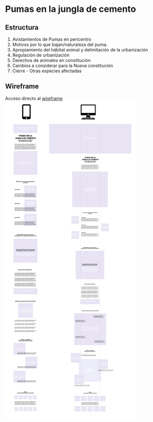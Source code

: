 # Pumas en la jungla de cemento
## Estructura
1. Avistamientos de Pumas en pericentro
2. Motivos por lo que bajan/naturaleza del puma.
3. Apropiamiento del hábitat animal y delimitación de la urbanización
4. Regulación de urbanización
5. Derechos de animales en constitución
6. Cambios a considerar para la Nueva constitución
7. Cierre - Otras especies afectadas

## Wireframe
Acceso directo al [wireframe](https://kugagraphic.github.io/Avance-nov16/)
![ScreenShot](https://raw.githubusercontent.com/KugaGraphic/Avance-nov16/gh-pages/img/wireframe%20resumen.png)


